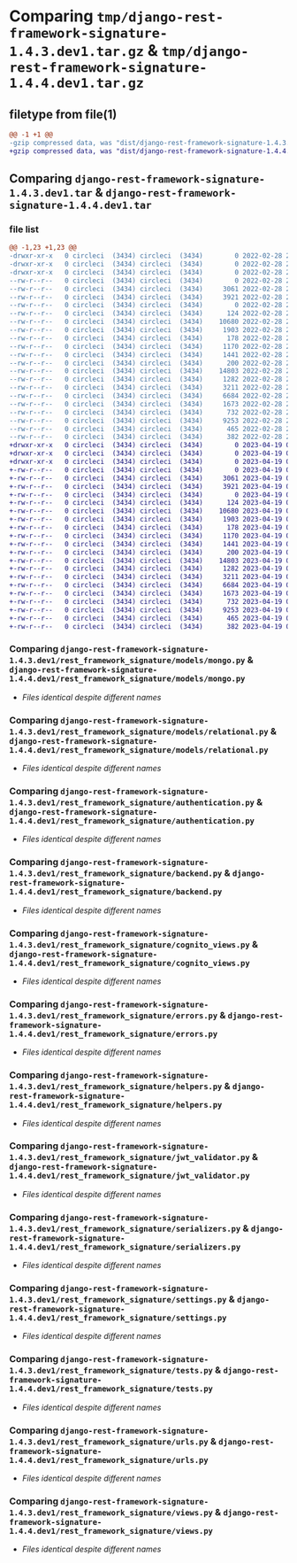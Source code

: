 # Comparing `tmp/django-rest-framework-signature-1.4.3.dev1.tar.gz` & `tmp/django-rest-framework-signature-1.4.4.dev1.tar.gz`

## filetype from file(1)

```diff
@@ -1 +1 @@
-gzip compressed data, was "dist/django-rest-framework-signature-1.4.3.dev1.tar", last modified: Mon Feb 28 23:40:48 2022, max compression
+gzip compressed data, was "dist/django-rest-framework-signature-1.4.4.dev1.tar", last modified: Wed Apr 19 00:09:24 2023, max compression
```

## Comparing `django-rest-framework-signature-1.4.3.dev1.tar` & `django-rest-framework-signature-1.4.4.dev1.tar`

### file list

```diff
@@ -1,23 +1,23 @@
-drwxr-xr-x   0 circleci  (3434) circleci  (3434)        0 2022-02-28 23:40:48.000000 django-rest-framework-signature-1.4.3.dev1/
-drwxr-xr-x   0 circleci  (3434) circleci  (3434)        0 2022-02-28 23:40:48.000000 django-rest-framework-signature-1.4.3.dev1/rest_framework_signature/
-drwxr-xr-x   0 circleci  (3434) circleci  (3434)        0 2022-02-28 23:40:48.000000 django-rest-framework-signature-1.4.3.dev1/rest_framework_signature/models/
--rw-r--r--   0 circleci  (3434) circleci  (3434)        0 2022-02-28 23:40:26.000000 django-rest-framework-signature-1.4.3.dev1/rest_framework_signature/models/__init__.py
--rw-r--r--   0 circleci  (3434) circleci  (3434)     3061 2022-02-28 23:40:26.000000 django-rest-framework-signature-1.4.3.dev1/rest_framework_signature/models/mongo.py
--rw-r--r--   0 circleci  (3434) circleci  (3434)     3921 2022-02-28 23:40:26.000000 django-rest-framework-signature-1.4.3.dev1/rest_framework_signature/models/relational.py
--rw-r--r--   0 circleci  (3434) circleci  (3434)        0 2022-02-28 23:40:26.000000 django-rest-framework-signature-1.4.3.dev1/rest_framework_signature/__init__.py
--rw-r--r--   0 circleci  (3434) circleci  (3434)      124 2022-02-28 23:40:26.000000 django-rest-framework-signature-1.4.3.dev1/rest_framework_signature/apps.py
--rw-r--r--   0 circleci  (3434) circleci  (3434)    10680 2022-02-28 23:40:26.000000 django-rest-framework-signature-1.4.3.dev1/rest_framework_signature/authentication.py
--rw-r--r--   0 circleci  (3434) circleci  (3434)     1903 2022-02-28 23:40:26.000000 django-rest-framework-signature-1.4.3.dev1/rest_framework_signature/backend.py
--rw-r--r--   0 circleci  (3434) circleci  (3434)      178 2022-02-28 23:40:26.000000 django-rest-framework-signature-1.4.3.dev1/rest_framework_signature/cognito_urls.py
--rw-r--r--   0 circleci  (3434) circleci  (3434)     1170 2022-02-28 23:40:26.000000 django-rest-framework-signature-1.4.3.dev1/rest_framework_signature/cognito_views.py
--rw-r--r--   0 circleci  (3434) circleci  (3434)     1441 2022-02-28 23:40:26.000000 django-rest-framework-signature-1.4.3.dev1/rest_framework_signature/errors.py
--rw-r--r--   0 circleci  (3434) circleci  (3434)      200 2022-02-28 23:40:26.000000 django-rest-framework-signature-1.4.3.dev1/rest_framework_signature/exceptions.py
--rw-r--r--   0 circleci  (3434) circleci  (3434)    14803 2022-02-28 23:40:26.000000 django-rest-framework-signature-1.4.3.dev1/rest_framework_signature/helpers.py
--rw-r--r--   0 circleci  (3434) circleci  (3434)     1282 2022-02-28 23:40:26.000000 django-rest-framework-signature-1.4.3.dev1/rest_framework_signature/jwt_validator.py
--rw-r--r--   0 circleci  (3434) circleci  (3434)     3211 2022-02-28 23:40:26.000000 django-rest-framework-signature-1.4.3.dev1/rest_framework_signature/serializers.py
--rw-r--r--   0 circleci  (3434) circleci  (3434)     6684 2022-02-28 23:40:26.000000 django-rest-framework-signature-1.4.3.dev1/rest_framework_signature/settings.py
--rw-r--r--   0 circleci  (3434) circleci  (3434)     1673 2022-02-28 23:40:26.000000 django-rest-framework-signature-1.4.3.dev1/rest_framework_signature/tests.py
--rw-r--r--   0 circleci  (3434) circleci  (3434)      732 2022-02-28 23:40:26.000000 django-rest-framework-signature-1.4.3.dev1/rest_framework_signature/urls.py
--rw-r--r--   0 circleci  (3434) circleci  (3434)     9253 2022-02-28 23:40:26.000000 django-rest-framework-signature-1.4.3.dev1/rest_framework_signature/views.py
--rw-r--r--   0 circleci  (3434) circleci  (3434)      465 2022-02-28 23:40:26.000000 django-rest-framework-signature-1.4.3.dev1/setup.py
--rw-r--r--   0 circleci  (3434) circleci  (3434)      382 2022-02-28 23:40:48.000000 django-rest-framework-signature-1.4.3.dev1/PKG-INFO
+drwxr-xr-x   0 circleci  (3434) circleci  (3434)        0 2023-04-19 00:09:24.000000 django-rest-framework-signature-1.4.4.dev1/
+drwxr-xr-x   0 circleci  (3434) circleci  (3434)        0 2023-04-19 00:09:24.000000 django-rest-framework-signature-1.4.4.dev1/rest_framework_signature/
+drwxr-xr-x   0 circleci  (3434) circleci  (3434)        0 2023-04-19 00:09:24.000000 django-rest-framework-signature-1.4.4.dev1/rest_framework_signature/models/
+-rw-r--r--   0 circleci  (3434) circleci  (3434)        0 2023-04-19 00:09:00.000000 django-rest-framework-signature-1.4.4.dev1/rest_framework_signature/models/__init__.py
+-rw-r--r--   0 circleci  (3434) circleci  (3434)     3061 2023-04-19 00:09:00.000000 django-rest-framework-signature-1.4.4.dev1/rest_framework_signature/models/mongo.py
+-rw-r--r--   0 circleci  (3434) circleci  (3434)     3921 2023-04-19 00:09:00.000000 django-rest-framework-signature-1.4.4.dev1/rest_framework_signature/models/relational.py
+-rw-r--r--   0 circleci  (3434) circleci  (3434)        0 2023-04-19 00:09:00.000000 django-rest-framework-signature-1.4.4.dev1/rest_framework_signature/__init__.py
+-rw-r--r--   0 circleci  (3434) circleci  (3434)      124 2023-04-19 00:09:00.000000 django-rest-framework-signature-1.4.4.dev1/rest_framework_signature/apps.py
+-rw-r--r--   0 circleci  (3434) circleci  (3434)    10680 2023-04-19 00:09:00.000000 django-rest-framework-signature-1.4.4.dev1/rest_framework_signature/authentication.py
+-rw-r--r--   0 circleci  (3434) circleci  (3434)     1903 2023-04-19 00:09:00.000000 django-rest-framework-signature-1.4.4.dev1/rest_framework_signature/backend.py
+-rw-r--r--   0 circleci  (3434) circleci  (3434)      178 2023-04-19 00:09:00.000000 django-rest-framework-signature-1.4.4.dev1/rest_framework_signature/cognito_urls.py
+-rw-r--r--   0 circleci  (3434) circleci  (3434)     1170 2023-04-19 00:09:00.000000 django-rest-framework-signature-1.4.4.dev1/rest_framework_signature/cognito_views.py
+-rw-r--r--   0 circleci  (3434) circleci  (3434)     1441 2023-04-19 00:09:00.000000 django-rest-framework-signature-1.4.4.dev1/rest_framework_signature/errors.py
+-rw-r--r--   0 circleci  (3434) circleci  (3434)      200 2023-04-19 00:09:00.000000 django-rest-framework-signature-1.4.4.dev1/rest_framework_signature/exceptions.py
+-rw-r--r--   0 circleci  (3434) circleci  (3434)    14803 2023-04-19 00:09:00.000000 django-rest-framework-signature-1.4.4.dev1/rest_framework_signature/helpers.py
+-rw-r--r--   0 circleci  (3434) circleci  (3434)     1282 2023-04-19 00:09:00.000000 django-rest-framework-signature-1.4.4.dev1/rest_framework_signature/jwt_validator.py
+-rw-r--r--   0 circleci  (3434) circleci  (3434)     3211 2023-04-19 00:09:00.000000 django-rest-framework-signature-1.4.4.dev1/rest_framework_signature/serializers.py
+-rw-r--r--   0 circleci  (3434) circleci  (3434)     6684 2023-04-19 00:09:00.000000 django-rest-framework-signature-1.4.4.dev1/rest_framework_signature/settings.py
+-rw-r--r--   0 circleci  (3434) circleci  (3434)     1673 2023-04-19 00:09:00.000000 django-rest-framework-signature-1.4.4.dev1/rest_framework_signature/tests.py
+-rw-r--r--   0 circleci  (3434) circleci  (3434)      732 2023-04-19 00:09:00.000000 django-rest-framework-signature-1.4.4.dev1/rest_framework_signature/urls.py
+-rw-r--r--   0 circleci  (3434) circleci  (3434)     9253 2023-04-19 00:09:00.000000 django-rest-framework-signature-1.4.4.dev1/rest_framework_signature/views.py
+-rw-r--r--   0 circleci  (3434) circleci  (3434)      465 2023-04-19 00:09:00.000000 django-rest-framework-signature-1.4.4.dev1/setup.py
+-rw-r--r--   0 circleci  (3434) circleci  (3434)      382 2023-04-19 00:09:24.000000 django-rest-framework-signature-1.4.4.dev1/PKG-INFO
```

### Comparing `django-rest-framework-signature-1.4.3.dev1/rest_framework_signature/models/mongo.py` & `django-rest-framework-signature-1.4.4.dev1/rest_framework_signature/models/mongo.py`

 * *Files identical despite different names*

### Comparing `django-rest-framework-signature-1.4.3.dev1/rest_framework_signature/models/relational.py` & `django-rest-framework-signature-1.4.4.dev1/rest_framework_signature/models/relational.py`

 * *Files identical despite different names*

### Comparing `django-rest-framework-signature-1.4.3.dev1/rest_framework_signature/authentication.py` & `django-rest-framework-signature-1.4.4.dev1/rest_framework_signature/authentication.py`

 * *Files identical despite different names*

### Comparing `django-rest-framework-signature-1.4.3.dev1/rest_framework_signature/backend.py` & `django-rest-framework-signature-1.4.4.dev1/rest_framework_signature/backend.py`

 * *Files identical despite different names*

### Comparing `django-rest-framework-signature-1.4.3.dev1/rest_framework_signature/cognito_views.py` & `django-rest-framework-signature-1.4.4.dev1/rest_framework_signature/cognito_views.py`

 * *Files identical despite different names*

### Comparing `django-rest-framework-signature-1.4.3.dev1/rest_framework_signature/errors.py` & `django-rest-framework-signature-1.4.4.dev1/rest_framework_signature/errors.py`

 * *Files identical despite different names*

### Comparing `django-rest-framework-signature-1.4.3.dev1/rest_framework_signature/helpers.py` & `django-rest-framework-signature-1.4.4.dev1/rest_framework_signature/helpers.py`

 * *Files identical despite different names*

### Comparing `django-rest-framework-signature-1.4.3.dev1/rest_framework_signature/jwt_validator.py` & `django-rest-framework-signature-1.4.4.dev1/rest_framework_signature/jwt_validator.py`

 * *Files identical despite different names*

### Comparing `django-rest-framework-signature-1.4.3.dev1/rest_framework_signature/serializers.py` & `django-rest-framework-signature-1.4.4.dev1/rest_framework_signature/serializers.py`

 * *Files identical despite different names*

### Comparing `django-rest-framework-signature-1.4.3.dev1/rest_framework_signature/settings.py` & `django-rest-framework-signature-1.4.4.dev1/rest_framework_signature/settings.py`

 * *Files identical despite different names*

### Comparing `django-rest-framework-signature-1.4.3.dev1/rest_framework_signature/tests.py` & `django-rest-framework-signature-1.4.4.dev1/rest_framework_signature/tests.py`

 * *Files identical despite different names*

### Comparing `django-rest-framework-signature-1.4.3.dev1/rest_framework_signature/urls.py` & `django-rest-framework-signature-1.4.4.dev1/rest_framework_signature/urls.py`

 * *Files identical despite different names*

### Comparing `django-rest-framework-signature-1.4.3.dev1/rest_framework_signature/views.py` & `django-rest-framework-signature-1.4.4.dev1/rest_framework_signature/views.py`

 * *Files identical despite different names*


